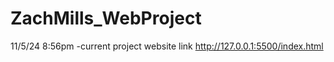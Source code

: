 # ZachMills_WebProject

11/5/24 8:56pm
  -current project website link
      http://127.0.0.1:5500/index.html
